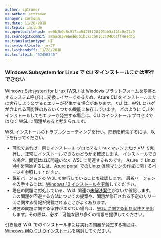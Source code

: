 ```yaml
---
author: sptramer
ms.author: sttramer
manager: carmonm
ms.date: 11/26/2018
ms.topic: include
ms.openlocfilehash: ee0b2b0c8c557aa54255f28429bb3a174c0e21a9
ms.sourcegitcommit: a8aac038e6ede0b1b352ca6163a04b61ff4eed5b
ms.translationtype: HT
ms.contentlocale: ja-JP
ms.lasthandoff: 11/28/2018
ms.locfileid: "52450345"
---
```

### <a name="cli-fails-to-install-or-run-on-windows-subsystem-for-linux"></a>Windows Subsystem for Linux で CLI をインストールまたは実行できない

[Windows Subsystem for Linux (WSL)](/windows/wsl/about) は Windows プラットフォームを基盤とするシステム呼び出し変換レイヤーであるため、Azure CLI をインストールまたは実行しようとするとエラーが発生する場合があります。 CLI は、WSL にバグが含まれる可能性のあるいくつかの機能に依存しています。 どのように CLI をインストールしてもエラーが発生する場合は、CLI のインストール プロセスではなく WSL に問題があると考えられます。

WSL インストールのトラブルシューティングを行い、問題を解決するには、以下を行ってください。

* 可能であれば、同じインストール プロセスを Linux マシンまたは VM で実行し、正常にインストールできるかどうかを確認します。 インストールできる場合、問題はほぼ間違いなく WSL に関連するものです。 Azure で Linux VM を開始するには、[Azure portal での Linux 仮想マシンの作成](/azure/virtual-machines/linux/quick-create-portal)に関するページを参照してください。
* 最新バージョンの WSL を実行していることを確認します。 最新バージョンを入手するには、[Windows 10 インストールを更新](https://support.microsoft.com/help/4027667/windows-10-update)してください。
* 現在の問題に対処している、WSL 関連の[未解決案件](https://github.com/Microsoft/WSL/issues)がないか確認します。
  この問題を回避する方法についての提案や、問題が修正される予定のリリースに関する情報が掲載されることがよくあります。
* 現在の問題に関する案件がまだない場合は、[WSL に関する新規案件を提出](https://github.com/Microsoft/WSL/issues/new)します。その際は、必ず、可能な限り多くの情報を提供してください。

引き続き WSL でのインストールまたは実行の問題が発生する場合は、[Windows 用の CLI のインストール](../install-azure-cli-windows.md)を検討してください。
